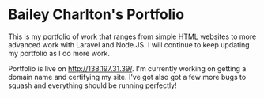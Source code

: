# Bailey Charlton's Portfolio
This is my portfolio of work that ranges from simple HTML websites to more advanced work with Laravel and Node.JS.
I will continue to keep updating my portfolio as I do more work.

Portfolio is live on http://138.197.31.39/. I'm currently working on getting a domain name and certifying my site. I've got also got a few more bugs to squash and everything should be running perfectly!

